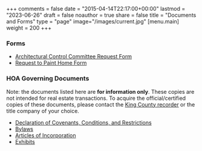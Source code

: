 +++
comments = false
date = "2015-04-14T22:17:00+00:00"
lastmod = "2023-06-26"
draft = false
noauthor = true
share = false
title = "Documents and Forms"
type = "page"
image="/images/current.jpg"
[menu.main]
weight = 200
+++

### Forms
* [Architectural Control Committee Request Form](/docs/ACC_Request_Form_2017.pdf)
* [Request to Paint Home Form](/docs/Request_to_Paint_Home_Form.pdf)

### HOA Governing Documents

Note: the documents listed here are **for information only**. These copies are not intended for real estate transactions. To acquire the official/certified copies of these documents, please contact the [King County recorder](https://kingcounty.gov/depts/records-licensing/recorders-office.aspx) or the title company of your choice.

* [Declaration of Covenants, Conditions, and Restrictions](/docs/Recorded_CCRs.pdf)
* [Bylaws](/docs/Recorded_Bylaws.pdf)
* [Articles of Incorporation](/docs/Recorded_ArticlesOfIncorporation.pdf)
* [Exhibits](/docs/Recorded_Exhibits.pdf)

